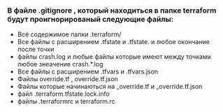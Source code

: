 ### В файле .gitignore , который находиться в папке terraform будут проигнорированый следующие файлы:

- Всё содержимое папки  .terraform/
- Все файлы с расширением .tfstate и .tfstate. и любое окончание после точки
- файлы crash.log и любые файлы которые имеют между точками любое знеачение crash.*.log
- Все файлы с расширением .tfvars и .tfvars.json
- Файлы override.tf , override.tf.json
- Файлы которые начинаються на _override.tf и _override.tf.json
- файл .terraform.tfstate.lock.info
- файлы .terraformrc и terraform.rc 